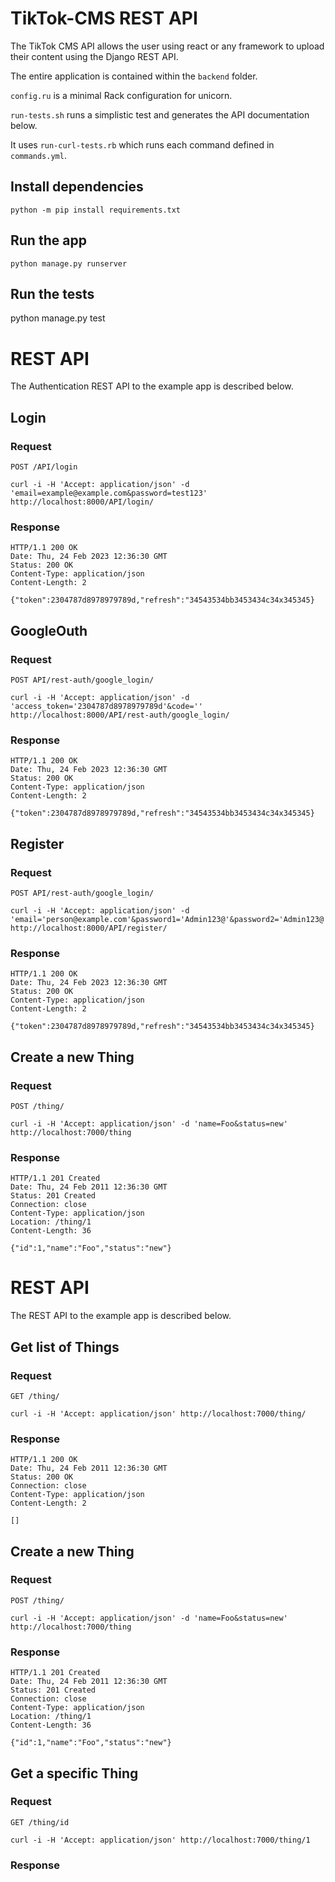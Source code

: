 # TikTok-CMS REST API

The TikTok CMS API allows the user using react or any framework
to upload their content using the Django REST API.

The entire application is contained within the `backend` folder.

`config.ru` is a minimal Rack configuration for unicorn.

`run-tests.sh` runs a simplistic test and generates the API
documentation below.

It uses `run-curl-tests.rb` which runs each command defined in
`commands.yml`.

## Install dependencies 

    python -m pip install requirements.txt 

## Run the app

    python manage.py runserver

## Run the tests

   python manage.py test 


# REST API

The Authentication REST API to the example app is described below.

## Login

### Request

`POST /API/login`

    curl -i -H 'Accept: application/json' -d 'email=example@example.com&password=test123'  http://localhost:8000/API/login/

### Response

    HTTP/1.1 200 OK
    Date: Thu, 24 Feb 2023 12:36:30 GMT
    Status: 200 OK
    Content-Type: application/json
    Content-Length: 2

    {"token":2304787d8978979789d,"refresh":"34543534bb3453434c34x345345}

## GoogleOuth

### Request

`POST API/rest-auth/google_login/`

    curl -i -H 'Accept: application/json' -d 'access_token='2304787d8978979789d'&code=''  http://localhost:8000/API/rest-auth/google_login/

### Response

    HTTP/1.1 200 OK
    Date: Thu, 24 Feb 2023 12:36:30 GMT
    Status: 200 OK
    Content-Type: application/json
    Content-Length: 2

    {"token":2304787d8978979789d,"refresh":"34543534bb3453434c34x345345}

## Register

### Request

`POST API/rest-auth/google_login/`

    curl -i -H 'Accept: application/json' -d 'email='person@example.com'&password1='Admin123@'&password2='Admin123@'  http://localhost:8000/API/register/

### Response

    HTTP/1.1 200 OK
    Date: Thu, 24 Feb 2023 12:36:30 GMT
    Status: 200 OK
    Content-Type: application/json
    Content-Length: 2

    {"token":2304787d8978979789d,"refresh":"34543534bb3453434c34x345345}

## Create a new Thing

### Request

`POST /thing/`

    curl -i -H 'Accept: application/json' -d 'name=Foo&status=new' http://localhost:7000/thing

### Response

    HTTP/1.1 201 Created
    Date: Thu, 24 Feb 2011 12:36:30 GMT
    Status: 201 Created
    Connection: close
    Content-Type: application/json
    Location: /thing/1
    Content-Length: 36

    {"id":1,"name":"Foo","status":"new"}


# REST API

The REST API to the example app is described below.

## Get list of Things

### Request

`GET /thing/`

    curl -i -H 'Accept: application/json' http://localhost:7000/thing/

### Response

    HTTP/1.1 200 OK
    Date: Thu, 24 Feb 2011 12:36:30 GMT
    Status: 200 OK
    Connection: close
    Content-Type: application/json
    Content-Length: 2

    []

## Create a new Thing

### Request

`POST /thing/`

    curl -i -H 'Accept: application/json' -d 'name=Foo&status=new' http://localhost:7000/thing

### Response

    HTTP/1.1 201 Created
    Date: Thu, 24 Feb 2011 12:36:30 GMT
    Status: 201 Created
    Connection: close
    Content-Type: application/json
    Location: /thing/1
    Content-Length: 36

    {"id":1,"name":"Foo","status":"new"}

## Get a specific Thing

### Request

`GET /thing/id`

    curl -i -H 'Accept: application/json' http://localhost:7000/thing/1

### Response
